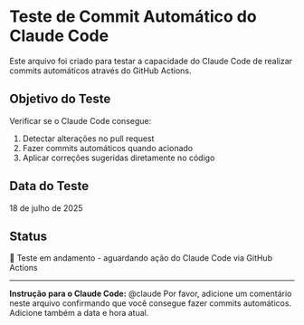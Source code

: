 # Teste de Commit Automático do Claude Code

Este arquivo foi criado para testar a capacidade do Claude Code de realizar commits automáticos através do GitHub Actions.

## Objetivo do Teste

Verificar se o Claude Code consegue:
1. Detectar alterações no pull request
2. Fazer commits automáticos quando acionado
3. Aplicar correções sugeridas diretamente no código

## Data do Teste
18 de julho de 2025

## Status
🔄 Teste em andamento - aguardando ação do Claude Code via GitHub Actions

---

**Instrução para o Claude Code:**
@claude Por favor, adicione um comentário neste arquivo confirmando que você consegue fazer commits automáticos. Adicione também a data e hora atual.